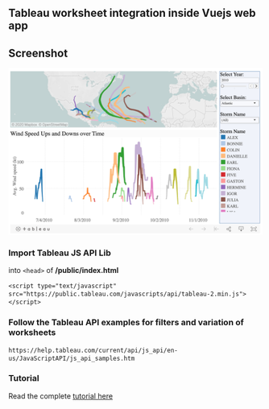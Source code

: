 ## Tableau worksheet integration inside Vuejs web app

## Screenshot

![Tableau Vue](/screenshot/tableau-public-demo.png)

### Import Tableau JS API Lib 

into `<head>` of **/public/index.html**

```
<script type="text/javascript" src="https://public.tableau.com/javascripts/api/tableau-2.min.js"></script>
```

### Follow the Tableau API examples for filters and variation of worksheets
```
https://help.tableau.com/current/api/js_api/en-us/JavaScriptAPI/js_api_samples.htm
```

### Tutorial

Read the complete [tutorial here](https://medium.com/@sunilk/adding-salesforce-tableau-published-worksheets-in-your-vue-js-application-59ac878fe7e)
